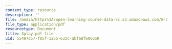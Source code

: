 ```yaml
---
content_type: resource
description: ''
file: /media/https%3A/open-learning-course-data-rc.s3.amazonaws.com/8-03sc-physics-iii-vibrations-and-waves-fall-2016/55497d57f05f1255633cabfa8f606650_I0YACDaY-ww.pdf
file_type: application/pdf
resourcetype: Document
title: 3play pdf file
uid: 55497d57-f05f-1255-633c-abfa8f606650
---
```

